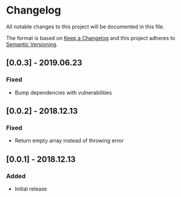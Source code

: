 # Changelog
All notable changes to this project will be documented in this file.

The format is based on [Keep a Changelog](http://keepachangelog.com/en/1.0.0/)
and this project adheres to [Semantic Versioning](http://semver.org/spec/v2.0.0.html).

## [0.0.3] - 2019.06.23
### Fixed
- Bump dependencies with vulnerabilities 

## [0.0.2] - 2018.12.13
### Fixed
- Return empty array instead of throwing error 

## [0.0.1] - 2018.12.13
### Added
- Initial release
